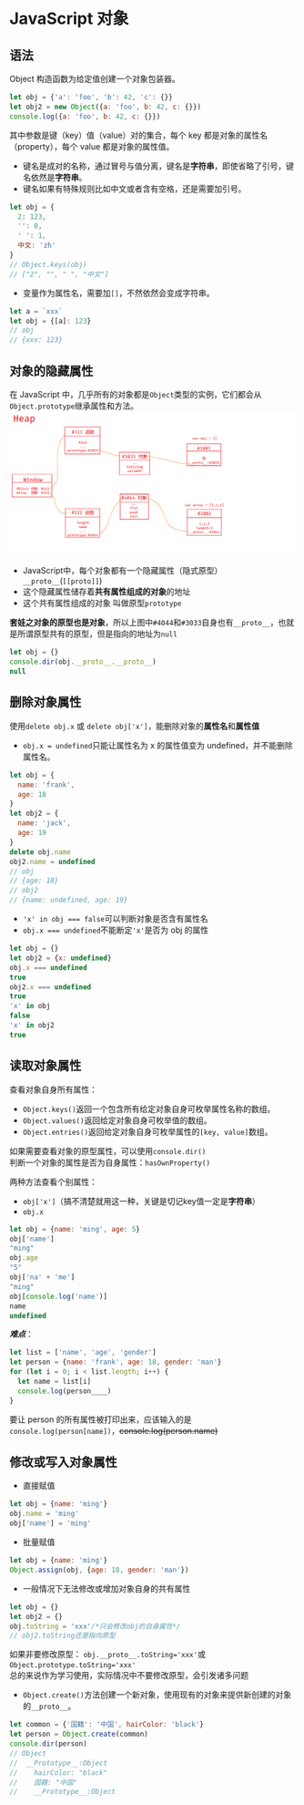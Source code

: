 # JavaScript 对象

## 语法

Object 构造函数为给定值创建一个对象包装器。

```js
let obj = {'a': 'foo', 'b': 42, 'c': {}}
let obj2 = new Object({a: 'foo', b: 42, c: {}})
console.log({a: 'foo', b: 42, c: {}})
```

其中参数是键（key）值（value）对的集合，每个 key 都是对象的属性名（property），每个 value 都是对象的属性值。

- 键名是成对的名称，通过冒号与值分离，键名是**字符串**，即使省略了引号，键名依然是**字符串**。
- 键名如果有特殊规则比如中文或者含有空格，还是需要加引号。

```js
let obj = {
  2: 123,
  '': 0,
  ' ': 1,
  中文: 'zh'
}
// Object.keys(obj)
// ["2", "", " ", "中文"]

```

- 变量作为属性名，需要加`[]`，不然依然会变成字符串。

```js
let a = `xxx`
let obj = {[a]: 123}
// obj
// {xxx: 123}
```

## 对象的隐藏属性

在 JavaScript 中，几乎所有的对象都是`Object`类型的实例，它们都会从`Object.prototype`继承属性和方法。
![prototype](images/prototype.png)

- JavaScript中，每个对象都有一个隐藏属性（隐式原型）`__proto__`(`[[proto]]`)
- 这个隐藏属性储存着**共有属性组成的对象**的地址
- 这个共有属性组成的对象 叫做原型`prototype`

**套娃之对象的原型也是对象**，所以上图中`#4044`和`#3033`自身也有`__proto__`，也就是所谓原型共有的原型，但是指向的地址为`null`

```js
let obj = {}
console.dir(obj.__proto__.__proto__)
null
```

## 删除对象属性

使用`delete obj.x` 或 `delete obj['x']`，能删除对象的**属性名**和**属性值**

- `obj.x = undefined`只能让属性名为 x 的属性值变为 undefined，并不能删除属性名。

```js
let obj = {
  name: 'frank',
  age: 18
}
let obj2 = {
  name: 'jack',
  age: 19
}
delete obj.name
obj2.name = undefined
// obj
// {age: 18}
// obj2
// {name: undefined, age: 19}
```

- `'x' in obj === false`可以判断对象是否含有属性名
- `obj.x === undefined`不能断定`'x'`是否为 obj 的属性

```js
let obj = {}
let obj2 = {x: undefined}
obj.x === undefined
true
obj2.x === undefined
true
'x' in obj
false
'x' in obj2
true
```

## 读取对象属性

查看对象自身所有属性：

- `Object.keys()`返回一个包含所有给定对象自身可枚举属性名称的数组。
- `Object.values()`返回给定对象自身可枚举值的数组。
- `Object.entries()`返回给定对象自身可枚举属性的`[key, value]`数组。

如果需要查看对象的原型属性，可以使用`console.dir()`  
判断一个对象的属性是否为自身属性：`hasOwnProperty()`

两种方法查看个别属性：

- `obj['x']`（搞不清楚就用这一种，关键是切记key值一定是**字符串**）
- `obj.x`

```js
let obj = {name: 'ming', age: 5}
obj['name']
"ming"
obj.age
"5"
obj['na' + 'me']
"ming"
obj[console.log('name')]
name
undefined
```

**_难点_**：

```js
let list = ['name', 'age', 'gender']
let person = {name: 'frank', age: 18, gender: 'man'}
for (let i = 0; i < list.length; i++) {
  let name = list[i]
  console.log(person____)
} 
```

要让 person 的所有属性被打印出来，应该输入的是`console.log(person[name])`，~~console.log(person.name)~~

## 修改或写入对象属性

- 直接赋值

```js
let obj = {name: 'ming'}
obj.name = 'ming'
obj['name'] = 'ming'
```

- 批量赋值

```js
let obj = {name: 'ming'}
Object.assign(obj, {age: 18, gender: 'man'})
``` 

- 一般情况下无法修改或增加对象自身的共有属性

```js
let obj = {}
let obj2 = {}
obj.toString = 'xxx'/*只会修改obj的自身属性*/
// obj2.toString还是指向原型
```

如果非要修改原型：
`obj.__proto__.toString='xxx'`或`Object.prototype.toString='xxx'`  
总的来说作为学习使用，实际情况中不要修改原型，会引发诸多问题

- `Object.create()`方法创建一个新对象，使用现有的对象来提供新创建的对象的`__proto__`。

```js
let common = {'国籍': '中国', hairColor: 'black'}
let person = Object.create(common)
console.dir(person)
// Object
//  __Prototype__:Object
//    hairColor: "black"
//    国籍: "中国"
//    __Prototype__:Object
```